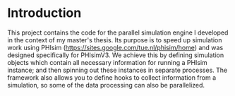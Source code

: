 # Introduction

This project contains the code for the parallel simulation engine I developed in the context of my master's thesis. 
Its purpose is to speed up simulation work using PHIsim (https://sites.google.com/tue.nl/phisim/home) and was designed specifically for PHIsimV3.
We achieve this by defining simulation objects which contain all necessary information for running a PHIsim instance; and then spinning out these instances in separate processes.
The framework also allows you to define hooks to collect information from a simulation, so some of the data processing can also be parallelized.
